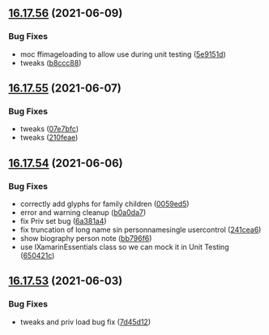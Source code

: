 ## [16.17.56](https://github.com/phandcock/GrampsView/compare/v16.17.55...v16.17.56) (2021-06-09)


### Bug Fixes

* moc ffimageloading to allow use during unit testing ([5e9151d](https://github.com/phandcock/GrampsView/commit/5e9151df14e22a3759d7c7f6a620a0ce08db4e55))
* tweaks ([b8ccc88](https://github.com/phandcock/GrampsView/commit/b8ccc8822a610b758f586ac65f5786098fdfd783))



## [16.17.55](https://github.com/phandcock/GrampsView/compare/v16.17.54...v16.17.55) (2021-06-07)


### Bug Fixes

* tweaks ([07e7bfc](https://github.com/phandcock/GrampsView/commit/07e7bfcee540cd597aa24d3c95011ff1e6699600))
* tweaks ([210feae](https://github.com/phandcock/GrampsView/commit/210feaeb8b8256ddfa7e77137b00f9c1be1fb105))



## [16.17.54](https://github.com/phandcock/GrampsView/compare/v16.17.53...v16.17.54) (2021-06-06)


### Bug Fixes

* correctly add glyphs for family children ([0059ed5](https://github.com/phandcock/GrampsView/commit/0059ed5233c9b2797ee9e548da125ad348cefec0))
* error and warning cleanup ([b0a0da7](https://github.com/phandcock/GrampsView/commit/b0a0da711cc1d2904f702a30e2595724960e063d))
* fix Priv set bug ([6a381a4](https://github.com/phandcock/GrampsView/commit/6a381a412a1235896f5da8c9282465a8d48737c7))
* fix truncation of long name sin personnamesingle usercontrol ([241cea6](https://github.com/phandcock/GrampsView/commit/241cea61814d651354cdbecd01040ea30b76d985))
* show biography person note ([bb796f6](https://github.com/phandcock/GrampsView/commit/bb796f63d5503116a3be823db6212912fa562da1))
* use IXamarinEssentials class so we can mock it in Unit Testing ([650421c](https://github.com/phandcock/GrampsView/commit/650421cc0417592db7464bf9eb2220d5005be2ad))



## [16.17.53](https://github.com/phandcock/GrampsView/compare/v16.17.52...v16.17.53) (2021-06-03)


### Bug Fixes

* tweaks and priv load bug fix ([7d45d12](https://github.com/phandcock/GrampsView/commit/7d45d12c8aa8af7a1c8e798ce5d2416f5b30f5eb))



